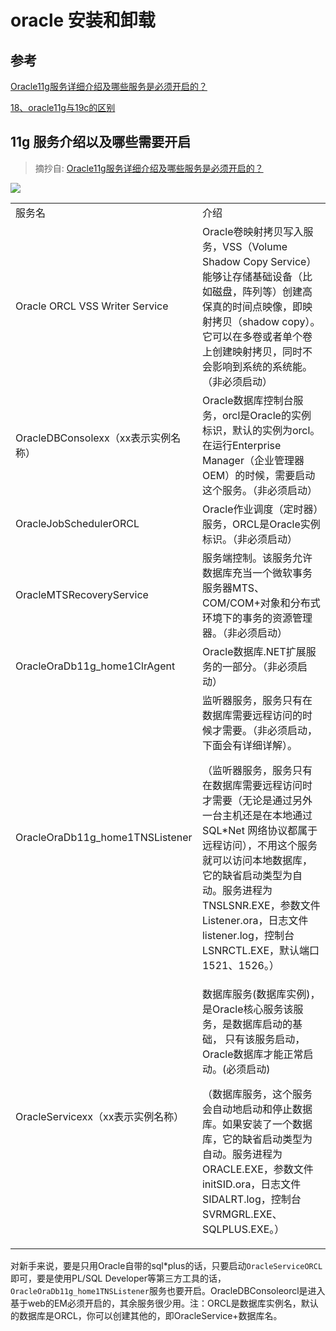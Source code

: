 # oracle 安装和卸载

## 参考

[Oracle11g服务详细介绍及哪些服务是必须开启的？](https://blog.csdn.net/daniel_fei/article/details/56678843)

[18、oracle11g与19c的区别](https://www.cnblogs.com/lgxdev/p/17877610.html)

## 11g 服务介绍以及哪些需要开启

> 摘抄自: [Oracle11g服务详细介绍及哪些服务是必须开启的？](https://blog.csdn.net/daniel_fei/article/details/56678843)

![](/java/java-full-stack/assets/images/oracle/a02_install_and_uninstall/001.png)


<table>
    <tr>
        <td>服务名</td>
        <td>介绍</td>
    </tr>
    <tr>
        <td>Oracle ORCL VSS Writer Service</td>
        <td>Oracle卷映射拷贝写入服务，VSS（Volume Shadow Copy Service）能够让存储基础设备（比如磁盘，阵列等）创建高保真的时间点映像，即映射拷贝（shadow copy）。它可以在多卷或者单个卷上创建映射拷贝，同时不会影响到系统的系统能。（非必须启动）</td>
    </tr>
    <tr>
        <td>OracleDBConsolexx（xx表示实例名称）</td>
        <td>Oracle数据库控制台服务，orcl是Oracle的实例标识，默认的实例为orcl。在运行Enterprise Manager（企业管理器OEM）的时候，需要启动这个服务。（非必须启动）</td>
    </tr>
    <tr>
        <td>OracleJobSchedulerORCL</td>
        <td>Oracle作业调度（定时器）服务，ORCL是Oracle实例标识。（非必须启动）</td>
    </tr>
    <tr>
        <td>OracleMTSRecoveryService</td>
        <td>服务端控制。该服务允许数据库充当一个微软事务服务器MTS、COM/COM+对象和分布式环境下的事务的资源管理器。（非必须启动）</td>
    </tr>
    <tr>
        <td>OracleOraDb11g_home1ClrAgent</td>
        <td>Oracle数据库.NET扩展服务的一部分。（非必须启动）</td>
    </tr>
    <tr>
        <td>OracleOraDb11g_home1TNSListener</td>
        <td>
监听器服务，服务只有在数据库需要远程访问的时候才需要。（非必须启动，下面会有详细详解）。

（监听器服务，服务只有在数据库需要远程访问时才需要（无论是通过另外一台主机还是在本地通过 SQL*Net 网络协议都属于远程访问），不用这个服务就可以访问本地数据库，它的缺省启动类型为自动。服务进程为TNSLSNR.EXE，参数文件Listener.ora，日志文件listener.log，控制台LSNRCTL.EXE，默认端口1521、1526。）
        </td>
    </tr>
    <tr>
        <td>OracleServicexx（xx表示实例名称）</td>
        <td>
数据库服务(数据库实例)，是Oracle核心服务该服务，是数据库启动的基础， 只有该服务启动，Oracle数据库才能正常启动。(必须启动)

（数据库服务，这个服务会自动地启动和停止数据库。如果安装了一个数据库，它的缺省启动类型为自动。服务进程为ORACLE.EXE，参数文件initSID.ora，日志文件SIDALRT.log，控制台SVRMGRL.EXE、SQLPLUS.EXE。）
        </td>
    </tr>
</table>


对新手来说，要是只用Oracle自带的sql*plus的话，只要启动`OracleServiceORCL`即可，要是使用PL/SQL Developer等第三方工具的话，`OracleOraDb11g_home1TNSListener`服务也要开启。OracleDBConsoleorcl是进入基于web的EM必须开启的，其余服务很少用。注：ORCL是数据库实例名，默认的数据库是ORCL，你可以创建其他的，即OracleService+数据库名。






